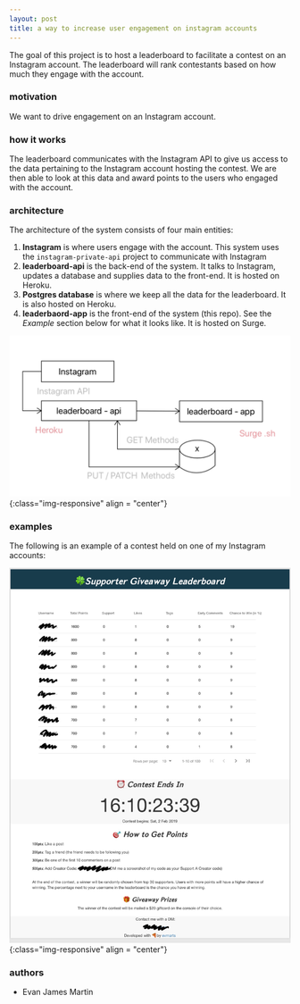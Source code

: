 ```yaml
---
layout: post
title: a way to increase user engagement on instagram accounts
---
```


The goal of this project is to host a leaderboard to facilitate a contest on an Instagram account. The leaderboard will rank contestants based on how much they engage with the account. 

### motivation

We want to drive engagement on an Instagram account. 

### how it works

The leaderboard communicates with the Instagram API to give us access to the data pertaining to the Instagram account hosting the contest. We are then able to look at this data and award points to the users who engaged with the account. 

### architecture

The architecture of the system consists of four main entities:

1. **Instagram** is where users engage with the account. This system uses the ```instagram-private-api``` project to communicate with Instagram 
2. **leaderboard-api** is the back-end of the system. It talks to Instagram, updates a database and supplies data to the front-end. It is hosted on Heroku.
3. **Postgres database** is where we keep all the data for the leaderboard. It is also hosted on Heroku. 
4. **leaderbaord-app** is the front-end of the system (this repo). See the *Example* section below for what it looks like. It is hosted on Surge.

![](img/figs/leaderboard/leaderboard-arch.png){:class="img-responsive" align = "center"}

### examples

The following is an example of a contest held on one of my Instagram accounts:

![](img/figs/leaderboard/leaderboard.png){:class="img-responsive" align = "center"}

### authors

* Evan James Martin